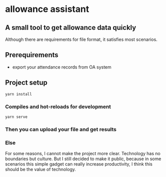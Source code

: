 # allowance assistant

## A small tool to get allowance data quickly
Although there are requirements for file format, it satisfies most scenarios.

## Prerequirements
+ export your attendance records from OA system

## Project setup
```
yarn install
```

### Compiles and hot-reloads for development
```
yarn serve
```

### Then you can upload your file and get results

### Else
For some reasons, I cannot make the project more clear. Technology has no boundaries but culture. But I still decided to make it public, because in some scenarios this simple gadget can really increase productivity, I think this should be the value of technology.

